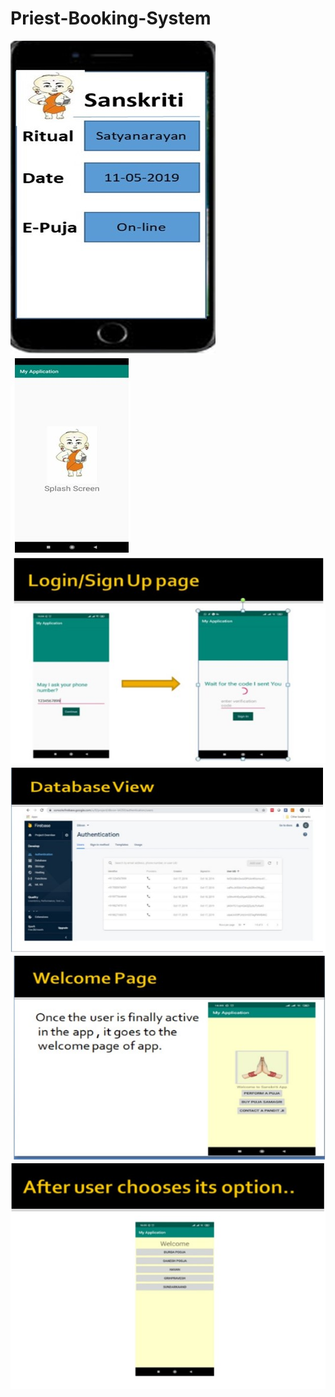 # Priest-Booking-System
![](priest_pic1.jpg)  
![](priest_pic2.jpg)  
![](priest_pic3.jpg)  
![](priest_pic4.jpg)  
![](priest_pic5.jpg)  
![](priest_pic6.jpg)  
